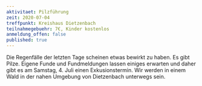 ```yaml
---
aktivitaet: Pilzführung
zeit: 2020-07-04
treffpunkt: Kreishaus Dietzenbach
teilnahmegebuehr: 7€, Kinder kostenlos
anmeldung_offen: false
published: true
---
```


Die Regenfälle der letzten Tage scheinen etwas bewirkt zu haben. Es gibt Pilze. Eigene Funde und Fundmeldungen lassen einiges erwarten und daher gibt es am Samstag, 4. Juli einen Exkusionstermin. Wir werden in einem Wald in der nahen Umgebung von Dietzenbach unterwegs sein.
